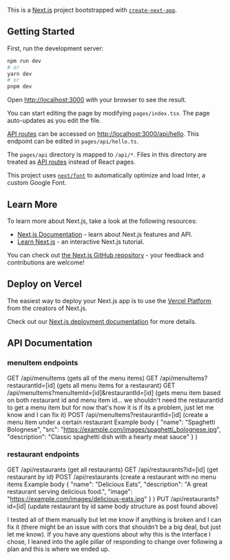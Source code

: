This is a [Next.js](https://nextjs.org/) project bootstrapped with [`create-next-app`](https://github.com/vercel/next.js/tree/canary/packages/create-next-app).

## Getting Started

First, run the development server:

```bash
npm run dev
# or
yarn dev
# or
pnpm dev
```

Open [http://localhost:3000](http://localhost:3000) with your browser to see the result.

You can start editing the page by modifying `pages/index.tsx`. The page auto-updates as you edit the file.

[API routes](https://nextjs.org/docs/api-routes/introduction) can be accessed on [http://localhost:3000/api/hello](http://localhost:3000/api/hello). This endpoint can be edited in `pages/api/hello.ts`.

The `pages/api` directory is mapped to `/api/*`. Files in this directory are treated as [API routes](https://nextjs.org/docs/api-routes/introduction) instead of React pages.

This project uses [`next/font`](https://nextjs.org/docs/basic-features/font-optimization) to automatically optimize and load Inter, a custom Google Font.

## Learn More

To learn more about Next.js, take a look at the following resources:

- [Next.js Documentation](https://nextjs.org/docs) - learn about Next.js features and API.
- [Learn Next.js](https://nextjs.org/learn) - an interactive Next.js tutorial.

You can check out [the Next.js GitHub repository](https://github.com/vercel/next.js/) - your feedback and contributions are welcome!

## Deploy on Vercel

The easiest way to deploy your Next.js app is to use the [Vercel Platform](https://vercel.com/new?utm_medium=default-template&filter=next.js&utm_source=create-next-app&utm_campaign=create-next-app-readme) from the creators of Next.js.

Check out our [Next.js deployment documentation](https://nextjs.org/docs/deployment) for more details.

## API Documentation
### menuItem endpoints
GET /api/menuItems (gets all of the menu items)
GET /api/menuItems?restaurantId=[id] (gets all menu items for a restaurant)
GET /api/menuItems?menuItemId=[id]&restaurantId=[id] (gets menu item based on both restaurant id and menu item id... we shouldn't need the restaurantId to get a menu item but for now that's how it is if its a problem, just let me know and I can fix it)
POST /api/menuItems?restaurantId=[id] (create a menu item under a certain restaurant
Example body
{
  "name": "Spaghetti Bolognese",
  "src": "https://example.com/images/spaghetti_bolognese.jpg",
  "description": "Classic spaghetti dish with a hearty meat sauce"
}
)

### restaurant endpoints
GET /api/restaurants (get all restaurants)
GET /api/restaurants?id=[id] (get restaurant by id)
POST /api/restaurants (create a restaurant with no menu items
Example body
{
  "name": "Delicious Eats",
  "description": "A great restaurant serving delicious food.",
  "image": "https://example.com/images/delicious-eats.jpg"
}
)
PUT /api/restaurants?id=[id] (update restaurant by id same body structure as post found above)

I tested all of them manually but let me know if anything is broken and I can fix it (there might be an issue with cors that shouldn’t be a big deal, but just let me know). If you have any questions about why this is the interface I chose, I leaned into the agile pillar of responding to change over following a plan and this is where we ended up. 